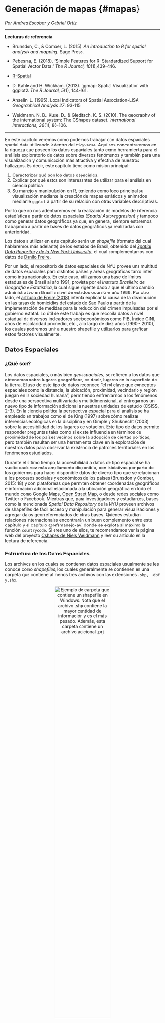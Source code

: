 
# Generación de mapas {#mapas}
*Por Andrea Escobar y Gabriel Ortiz*

***

**Lecturas de referencia**

- Brunsdon, C., & Comber, L. (2015). *An introduction to R for spatial analysis and mapping*. Sage Press.

- Pebesma, E. (2018). “Simple Features for R: Standardized Support for Spatial Vector Data.” *The R Journal, 10*(1),439-446. 

- [R-Spatial](https://r-spatial.github.io/sf/index.html)

- D. Kahle and H. Wickham. (2013). ggmap: Spatial Visualization with ggplot2. *The R Journal, 5*(1), 144-161. 
  
- Anselin, L. (1995). Local Indicators of Spatial Association-LISA. *Geographical Analysis 27*: 93-115 

- Weidmann, N. B., Kuse, D., & Gleditsch, K. S. (2010). The geography of the international system: The CShapes dataset. *International Interactions, 36*(1), 86-106.

***

En este capítulo veremos cómo podemos trabajar con datos espaciales spatial data utilizando `R` dentro del `tidyverse`. Aquí nos concentraremos en la riqueza que poseen los datos espaciales tanto como herramienta para el análisis exploratorio de datos sobre diversos fenómenos y también para una visualización y comunicación más atractiva y efectiva de nuestros hallazgos. Es decir, este capítulo tiene como misión principal:

1. Caracterizar qué son los datos espaciales.
2. Explicar por qué estos son interesantes de utilizar para el análisis en ciencia política 
3. Su manejo y manipulación en R, teniendo como foco principal su visualización mediante la creación de mapas estáticos y animados mediante `ggplot` a partir de su relación con otras variables descriptivas.  

Por lo que no nos adentraremos en la realización de modelos de inferencia estadística a partir de datos espaciales (*Spatial Autoreggresion*) y tampoco como generar datos geográficos ya que, en general, siempre estaremos trabajando a partir de bases de datos geográficos ya realizadas con anterioridad. 

Los datos a utilizar en este capítulo serán un *shapefile* (formato del cual hablaremos más adelante) de los estados de Brasil, obtenido del [*Spatial Data Repository de la New York University*](https://geo.nyu.edu/catalog/stanford-ys298mq8577), el cual complementamos con datos de [Danilo Freire](https://github.com/danilofreire). 

Por un lado, el repositorio de datos espaciales de NYU provee una multitud de datos espaciales para distintos países y áreas geográficas tanto inter como intra nacionales. En este caso, utilizamos una base de límites estaduales de Brasil al año 1991, provista por el *Instituto Brasileiro de Geografia e Estatística*, la cual sigue vigente dado a que el último cambio administrativo en Brasil a nivel de estados ocurrió el año 1988. Por otro lado, el [artículo de Freire (2018)](https://doi.org/10.25222/larr.334) intenta explicar la causa de la disminución en las tasas de homicidios del estado de Sao Paulo a partir de la implementación de medidas para la reducción del crimen impulsadas por el gobierno estatal. Lo útil de este trabajo es que recopila datos a nivel estadual de diversos indicadores socioeconómicos como PIB, Índice GINI, años de escolaridad promedio, etc., a lo largo de diez años (1990 - 2010), los cuales podremos unir a nuestro shapefile y utilizarlos para graficar estos factores visualmente. 

## 	Datos Espaciales

###  ¿Qué son?

Los datos espaciales, o más bien *geoespaciales*, se refieren a los datos que obtenemos sobre lugares geográficos, es decir, lugares en la superficie de la tierra. El uso de este tipo de datos reconoce “el rol clave que conceptos espaciales como la distancia, la ubicación, proximidad, vecindario y región juegan en la sociedad humana”, permitiendo enfrentarnos a los fenómenos desde una perspectiva multivariada y multidimensional, al entregarnos un nuevo tipo de información adicional a nuestras unidades de estudio (CSISS, 2-3). En la ciencia política la perspectiva espacial para el análisis se ha empleado en trabajos como el de King (1997) sobre cómo realizar inferencias ecológicas en la disciplina y en Gimple y Shuknecht (2003) sobre la accesibilidad de los lugares de votación. Este tipo de datos permite responder preguntas tales como si existe influencia en términos de proximidad de los países vecinos sobre la adopción de ciertas políticas, pero también resultan ser una herramienta clave en la exploración de nuestros datos para observar la existencia de patrones territoriales en los fenómenos estudiados. 

Durante el último tiempo, la accesibilidad a datos de tipo espacial se ha vuelto cada vez más ampliamente disponible, con iniciativas por parte de los gobiernos para hacer disponible datos de diverso tipo que se relacionan a los procesos sociales y económicos de los países (Brunsdon y Comber, 2015: 18) y con plataformas que permiten obtener coordenadas geográficos e información adicional relacionada a la ubicación geográfica en todo el mundo como Google Maps, [Open Street Map](https://www.openstreetmap.org/), o desde redes sociales como Twitter o Facebook. Mientras que, para investigadores y estudiantes, bases como la mencionada *Spatial Data Repository* de la NYU proveen archivos de shapefiles de fácil acceso y manipulación para generar visualizaciones y agregar datos georreferenciados de otras bases. Quienes estudian relaciones internacionales encontrarán un buen complemento entre este capítulo y el capítulo \@ref(manejo-av) donde se explota al máximo la función `countrycode`. Si eres uno de ellos, te recomendamos ver la página web del proyecto [Cshapes de Niels Weidmann](http://nils.weidmann.ws/projects/cshapes.html) y leer su artículo en la lectura de referencia. 

###  Estructura de los Datos Espaciales

Los archivos en los cuales se contienen datos espaciales usualmente se les conoce como *shapefiles*, los cuales generalmente se contienen en una carpeta que contiene al menos tres archivos con las extensiones `.shp, .dbf y.shx`.

<div class="figure" style="text-align: center">
<img src="00-images/carpeta_shapefile_windows.png" alt="Ejemplo de carpeta que contiene un shapefile en Windows. Nota que el archivo .shp contiene la mayor cantidad de información y es el más pesado. Además, esta carpeta contiene un archivo adicional .prj" width="60%" />
<p class="caption">(\#fig:shp-windows)Ejemplo de carpeta que contiene un shapefile en Windows. Nota que el archivo .shp contiene la mayor cantidad de información y es el más pesado. Además, esta carpeta contiene un archivo adicional .prj</p>
</div>

<div class="figure" style="text-align: center">
<img src="00-images/carpeta_shapefile_mac.png" alt="Ejemplo de carpeta que contiene un shapefile en Mac" width="60%" />
<p class="caption">(\#fig:shp-mac)Ejemplo de carpeta que contiene un shapefile en Mac</p>
</div>

Este tipo de objetos son usualmente representados por vectores (si no recuerdas lo que es un vector podés refrescarlo en el capítulo 3), que consisten en la descripción de la geometría o forma (*shape*) de los objetos, conteniendo usualmente variables adicionales, llamadas "atributos", sobre estos mismos datos. Tomando como ejemplo los datos que usaremos durante este capítulo, nuestra base de datos describe los bordes de los estados de Brasil (geometría) y además contiene información sobre la tasa de homicidios de cada uno de estos y otro tipo de datos socioeconómicos de ellos (atributos). Los datos espaciales son diversos en sus características y son usualmente divididos en tipos de vectores que en todos los casos consisten en un set de par de coordenadas (x,y) (Rspatial): 

*	Puntos: Una sola ubicación descrita por un punto como una dirección de una casa geocodificada.
*	Líneas: Segmento compuesto por una serie de puntos unidos el uno con el otro que no conforman un objeto cerrado.
*	Polígonos: Superficie plana compuesta por una serie de líneas conectadas la una con la otra que forman un objeto cerrado. 
*	Multi-polígonos: Multi-superficie compuesta por polígonos que no necesariamente deben intersectar. 

<div class="figure" style="text-align: center">
<img src="00-images/figura_formas.png" alt="Tipos de formas de datos espaciales. (1) Punto, (2) Línea, (3) Polígono." width="60%" />
<p class="caption">(\#fig:figura-formas)Tipos de formas de datos espaciales. (1) Punto, (2) Línea, (3) Polígono.</p>
</div>
 
<div class="books">
<p>Tip: Como hemos mencionado, el <a href="https://geo.nyu.edu/">Repositorio de Datos Espaciales de la NYU</a> puede ser una buena alternativa si es que deseas empezar a trabajar con datos espaciales de tu país, estado, o comuna. Si bien está en inglés, puedes buscar <em>shapefiles</em> fácilmente entrando a la página del Repositorio y seleccionas “Polygon” dentro de la categoría “Data Type”. Una vez es hecho esto, es solo un caso de introducir el nombre del área que te interesa en el buscador, seleccionar un resultado y apretar “Download Shapefile” en el costado superior derecho de la página para obtener tus archivos. Otra ventaja de estos datos es que suelen ser de bajo tamaño sin dejar de tener una calidad suficiente, lo cual es conveniente en el caso de que tu hardware posea limitaciones para trabajar con archivos de mayor tamaño.</p>
</div>

## Datos Espaciales en R

Durante los últimos años `R` ha avanzado considerablemente en sus herramientas para manipular y analizar datos geográficos de tal manera que esta sea compatible con el formato y las funcionalidades de otros paquetes del programa. En este capítulo nos concentraremos en el paquete `sf`, lanzado en el 2016, el cual se creó en base a las funcionalidades de tres paquetes anteriores: `sp`, `rgeos` y `rgdal` y que implementa el modelo estándar de código abierto *simple features* (cualidades simples) para la representación de objetos del mundo real en el computador, el cual posee atributos tanto espaciales como no espaciales, basados en geometría 2D con interpolación linear entre vértices (Pebesma, 2018).   

##  Special Features en R

La principal ventaja que nos entrega el paquete `sf` es que este permite trabajar con datos espaciales dentro del `tidyverse`, es decir, poder manejar datos espaciales como si fueran cualquier otro tipo de dataset, utilizando así las funciones de los paquetes de `R` contenidos dentro del metapaquete `tidyverse` como `ggplot2` y `dplyr` que has visto en los capítulos 4 y 5. 

Es importante tener la última versión de `tidyverse` para correr los geomas de `ggplot` que usaremos en este capítulo. Puedes actualizar a la última versión con el comando `install.packages("tidyverse")`:


```r
library(tidyverse)
```

Ahora necesitamos instalar el paquete `sf`. Para que este funcione en Mac y Linux se deben tener las versiones recientes de GDAL, GEOS, Proj.4 y UDUNTIS instaladas (Para más información ir a https://github.com/r-spatial/sf#installling). Una vez hecho esto podemos instalar el paquete `sf`:


```r
# devtools::install_github("robinlovelace/geocompr")
```


```r
# install.packages("sf")
```


```r
library(sf)
```

###  Estructura 

Para comenzar a trabajar, crea un proyecto de RStudio y descarga la carpeta comprimida con los shapefiles para este capítulo. El procedimiento para obtener los archivos es idéntico al que fue utilizado en el Capítulo \@ref(carga), de carga de bases de datos.

Para ver la estructura de los objetos de tipo `sf` cargamos nuestra base de datos en formato shapefile, utilizando el comando `st_read()` (Nota que estamos cargando el *archivo* "shp_brasil.shp" dentro de la *carpeta* "datos") y llamando el objeto a la consola:


```
## Reading layer `shp_brasil' from data source `/home/andres/Dropbox/Proyecto de libro/adp-bookdown/00-datos/shp_brasil' using driver `ESRI Shapefile'
## Simple feature collection with 28 features and 1 field
## geometry type:  MULTIPOLYGON
## dimension:      XY
## bbox:           xmin: -2200000 ymin: -3700000 xmax: 2400000 ymax: 590000
## epsg (SRID):    NA
## proj4string:    +proj=poly +lat_0=0 +lon_0=-54 +x_0=0 +y_0=0 +ellps=GRS80 +units=m +no_defs
```


```r
shp_brasil <-  st_read("datos/")
```


```r
shp_brasil
## Simple feature collection with 28 features and 1 field
## geometry type:  MULTIPOLYGON
## dimension:      XY
## bbox:           xmin: -2200000 ymin: -3700000 xmax: 2400000 ymax: 590000
## epsg (SRID):    NA
## proj4string:    +proj=poly +lat_0=0 +lon_0=-54 +x_0=0 +y_0=0 +ellps=GRS80 +units=m +no_defs
## First 10 features:
##     estado                       geometry
## 1 Rondônia MULTIPOLYGON (((-977421 -89...
## 2     Acre MULTIPOLYGON (((-2179954 -8...
## 3 Amazonas MULTIPOLYGON (((-1482456 23...
## 4  Roraima MULTIPOLYGON (((-686729 582...
##  [ reached 'max' / getOption("max.print") -- omitted 6 rows ]
```

En la siguiente imagen detallamos las partes de nuestro shapefile con sus nombres:

<div class="figure" style="text-align: center">
<img src="00-images/imagen_estructura.png" alt="Estructura de un archivo de tipo `sf`" width="60%" />
<p class="caption">(\#fig:estructura-sf)Estructura de un archivo de tipo `sf`</p>
</div>

Como se puede observar en la figura anterior, las simple features son guardados por `sf` como formato data.frame y con el formato adicional de clase `sf`, por lo que como se mencionaba anteriormente, podemos tratar a este set de datos como cualquier otro dentro del tidyverse, utilizando sus funciones, pipes (%>%), etc. Aquí cada fila consiste en un simple feature y cada columna consiste en un atributo, la diferencia con el data normal es que encontramos una nueva columna de geometrías simple feature (*simple feature geometry column* - `sfc`)  que contiene las geometrías simple feature (*simple feature geometry* - `sfg`), resultando en un data.frame con una columna extra para la información espacial. 

Podemos comprobar esto al revisar el tipo de archivo que hemos cargado con el comando `class`. Nota que "shp_brasil" es al mismo un archivo de tipo "sf" y de tipo "data.frame":


```r
class(shp_brasil)
## [1] "sf"         "data.frame"
```

Ahora, si vemos más en detalle nuestros datos podemos encontrarnos con que este estándar puede implementar distintos tipos de geometría en nuestras bases de datos: 

*	Un vector numérico para un solo punto (POINT)
*	Una matriz numérica (cada fila es un punto) para una serie de puntos (MULTIPOINT o LINESTRING)
*	Una lista de matrices para un set de set de puntos (MULTIINESTRING, POLYGON)
*	Una lista de listas de matrices (MULTIPOLYGON), la cual se vuelve la más utilizada cuando se representan datos geográficos como la forma y ubicación de países u otras unidades administrativas de estos. 
*	Una lista de cualquiera de los elementos mencionados anteriormente (GEOMETRYCOLLECTION)

Utilizando el comando `st_geometry` podemos ver las geometrías que incluye nuestro shapefile:


```r
st_geometry(shp_brasil)
## Geometry set for 28 features 
## geometry type:  MULTIPOLYGON
## dimension:      XY
## bbox:           xmin: -2200000 ymin: -3700000 xmax: 2400000 ymax: 590000
## epsg (SRID):    NA
## proj4string:    +proj=poly +lat_0=0 +lon_0=-54 +x_0=0 +y_0=0 +ellps=GRS80 +units=m +no_defs
## First 5 geometries:
## MULTIPOLYGON (((-977421 -892385, -975932 -89366...
## MULTIPOLYGON (((-2179954 -836549, -2081720 -877...
## MULTIPOLYGON (((-1482456 230568, -1478207 21450...
## MULTIPOLYGON (((-686729 582625, -684216 581302,...
## MULTIPOLYGON (((883666 -122169, 883026 -123338,...
```

Una vez cargado nuestro shapefile podemos empezar a generar mapas. Nota que la forma para hacer esto está basada en `ggplot`; solo tenemos que seleccionar nuestra base de datos y agregar el geoma `geom_sf`:


```r
ggplot(data = shp_brasil)+
  geom_sf()
```

<div class="figure" style="text-align: center">
<img src="mapas_files/figure-html/unnamed-chunk-12-1.png" alt="Mapa de los estados de Brasil" width="480" />
<p class="caption">(\#fig:unnamed-chunk-12)Mapa de los estados de Brasil</p>
</div>

## Manejo de Datos Espaciales

Ya vimos como cargar shapefiles con el `st_read`. Ahora que ya tenemos el archivo cargado, procederemos a ver que tipo de modificaciones podemos hacerle para generar nuevos datos a partir de nuestra información, así como incorporar datos de otras bases a nuestro shapefile.

### 	Modificaciones

Existen dos principales maneras en que podemos realizar modificaciones a nuestra base georreferenciada. La primera consiste en aplicar las técnicas que hemos aprendidos ocupando el `tidyverse`, mientras que la segunda contempla ocupar funciones incorporadas en el paguete `sf`. En este paquete todas las funciones comienzan con st_ para que se pueda captar fácilmente por la herramienta de *completition* de Rstudio. Estas funciones se utilizan principalmente para transformar y realizar operaciones geográficas.  En esta sección combinaremos ambas técnicas para generar nuevas variables y datos asociados a nuestra base.

#### Filtrar y seleccionar por unidades geográficas

Una de las primeras funciones que podemos utilizar las funciones de `dplyr` para seleccionar datos dentro de nuestra base. Así, por ejemplo, podemos ocupar `filter` para seleccionar ciertos estados de Brasil, como por ejemplo el estado de São Paulo:


```r
shp_brasil %>% 
  filter(estado == "São Paulo")
## Simple feature collection with 1 feature and 1 field
## geometry type:  MULTIPOLYGON
## dimension:      XY
## bbox:           xmin: 92000 ymin: -2800000 xmax: 1e+06 ymax: -2200000
## epsg (SRID):    NA
## proj4string:    +proj=poly +lat_0=0 +lon_0=-54 +x_0=0 +y_0=0 +ellps=GRS80 +units=m +no_defs
##      estado                       geometry
## 1 São Paulo MULTIPOLYGON (((719692 -271...
```

Esto es más útil cuando lo ocupamos de manera combinada con `ggplot`, para elegir graficar solo algunos polígonos. Así, podemos graficar el estado de São Paulo:


```r
ggplot(data = shp_brasil %>%  
         filter(estado == "São Paulo")) +
  geom_sf()
```

<div class="figure" style="text-align: center">
<img src="mapas_files/figure-html/unnamed-chunk-14-1.png" alt="Mapa del estado de São Paulo" width="480" />
<p class="caption">(\#fig:unnamed-chunk-14)Mapa del estado de São Paulo</p>
</div>

Un desafío común que solemos encontrar cuando trabajamos con shapefiles de países completos es la existencia de regiones o zonas insulares que forman parte del país administrativamente pero se encuentras aisladas geográficamente, como por ejemplo la Isla de Pascua en Chile. Por diversos motivos, el acceso a datos sobre estas regiones puede ser más limítado, y suelen dejarse fuera de los análisis. Por esto, nos interesa sacar estas regiones de nuestros shapefile. En Brasil, el Distrito Estadual de Fernando de Noronha, un archipielago de 21 islas ubicado en el Océano Atlántica, corresponde a este tipo de casos (posiblemente lo puedes identificar como un pequeño punto en la parte superior derecha de los mapas anteriores). Podemos eliminar este tipo de datos de nuestro shapefile fácilmente utilizando, de nuevo, la función `filter`. 


```r
shp_brasil <-  shp_brasil %>% 
   filter(estado != "Distrito estadual de Fernando de Noronha (PE)")
```

Esto se ve reflejado en los mapas que haremos a continuación:


```r
ggplot(data = shp_brasil)+
  geom_sf()
```

<div class="figure" style="text-align: center">
<img src="mapas_files/figure-html/unnamed-chunk-16-1.png" alt="Mapa de los Estados de Brasil sin el distrito estadual de Fernando de Noronha" width="480" />
<p class="caption">(\#fig:unnamed-chunk-16)Mapa de los Estados de Brasil sin el distrito estadual de Fernando de Noronha</p>
</div>


#### Generar centroides

Otra opción es generar una nuevas variables asociadas a nuestras unidades, utilizando el comando `mutate`. Una acción común es la de generar lo que se denomina "centroides", es decir, puntos ubicados en el centro de nuestras unidades. Para generar los centroides debemos crear las variables `centroid`, `coords`, `coords_x`y `coords_y`asociadas a nuestras geometrías, utilizando los comandos `map`y `map_dbl` del paquete `purr` y los comandos `st_centroid` y `st_coordinates` del paquete `sf`:


```r
shp_brasil <- shp_brasil %>% mutate(centroid = map(geometry, st_centroid), coords = map(centroid, 
    st_coordinates), coords_x = map_dbl(coords, 1), coords_y = map_dbl(coords, 
    2))
head(shp_brasil)
## Simple feature collection with 6 features and 5 fields
## geometry type:  MULTIPOLYGON
## dimension:      XY
## bbox:           xmin: -2200000 ymin: -1500000 xmax: 880000 ymax: 590000
## epsg (SRID):    NA
## proj4string:    +proj=poly +lat_0=0 +lon_0=-54 +x_0=0 +y_0=0 +ellps=GRS80 +units=m +no_defs
##     estado          centroid            coords coords_x coords_y
## 1 Rondônia -967595, -1219996 -967595, -1219996  -967595 -1219996
##                         geometry
## 1 MULTIPOLYGON (((-977421 -89...
##  [ reached 'max' / getOption("max.print") -- omitted 5 rows ]
```

Una vez generadas estas variables podemos graficarlas con `ggplot` y el paquete `ggrepel` para generar los textos:


```r
library(ggrepel)
```


```r
ggplot(data = shp_brasil) +
  geom_sf()+
  geom_text_repel(mapping = aes(coords_x, coords_y, label = estado), size = 4, min.segment.length = 0)
```

<div class="figure" style="text-align: center">
<img src="mapas_files/figure-html/unnamed-chunk-19-1.png" alt="Mapa de Brasil con nombres de los estados" width="480" />
<p class="caption">(\#fig:unnamed-chunk-19)Mapa de Brasil con nombres de los estados</p>
</div>

#### Generar nuevas unidades con `st_union`

Aún otra opción interesante es la de generar nuevas variables que agrupen a varias de nuestras unidades geográficas. Al hacer esto, estaremos efectivamente generando nuevas unidades geográficas que van más allá de la información originalmente contenida en nuestro shapefile. Por ejemplo, en 1969 el *Instituto Brasileiro de Geografia e Estatística* dividió el país en 5 regiones que agrupan a los 27 estados del país. Dado que esta es una división con fines académicos y no es reconocida en términos político-administrativos, no es posible encontrar archivos de tipo shapefile que muestren estas regiones. Sin embargo, utilizando `mutate` y `case_when`, podemos fácilmente generar nosotros mismos esta categoría:


```r
shp_brasil <- shp_brasil %>% 
  mutate(region = case_when(estado %in% c("Goiás","Mato Grosso","Mato Grosso do Sul",
                                         "Distrito Federal") ~ "Centro-Oeste",
                            estado %in% c("Acre","Amapá","Amazonas","Pará","Rondônia",
                                         "Roraima","Tocantins") ~ "Norte",
                            estado %in% c("Alagoas","Bahia","Ceará","Maranhão","Paraíba",
                                         "Pernambuco","Piauí","Rio Grande do Norte",
                                         "Sergipe") ~ "Nordeste",
                            estado %in% c("Espírito Santo","Minas Gerais","Rio de Janeiro",
                                          "São Paulo") ~ "Sudeste",
                            estado %in% c("Paraná","Rio Grande do Sul","Santa Catarina") ~ "Sul"))
```

Una vez generada esta variable, la podemos incorporar a nuestro mapa:

```r
ggplot(data = shp_brasil)+
  geom_sf(aes(fill = region))
```

<div class="figure" style="text-align: center">
<img src="mapas_files/figure-html/unnamed-chunk-21-1.png" alt="Mapa de los estados de Brasil según región" width="480" />
<p class="caption">(\#fig:unnamed-chunk-21)Mapa de los estados de Brasil según región</p>
</div>

Mejor aún, podemos ocupar esta categoría para generar nuevas geometrías con `group_by`, `summarise` y `st_union`:


```r
shp_brasil_regiones <-  shp_brasil %>% 
  group_by(region)%>% 
  summarise(geometry = st_union(geometry)) %>%
  ungroup()
```

Podemos graficar este resultado con `ggplot`:


```r
ggplot(shp_brasil_regiones) + 
  geom_sf(aes(fill = region))
```

<div class="figure" style="text-align: center">
<img src="mapas_files/figure-html/unnamed-chunk-23-1.png" alt="Mapa de las regiones de Brasil" width="480" />
<p class="caption">(\#fig:unnamed-chunk-23)Mapa de las regiones de Brasil</p>
</div>

Nota que esto no genera objetos completamente "lisos", es decir, todavía tienen se observan algunas líneas en su interior, probablemente ocasionadas debido los polígonos de nuestro shapefile no se superponen de manera perfecta. Esta es una dificultad común al hacer este tipo de operaciones y puede ocurrir hasta al trabajar con shapefiles más sofísticados. Pese a estas dificultades, este tipo de operaciones puede ser muy útil al, por ejemplo, elaborar distritos electorales compuestos de varias provincias o municipalidades, por ejemplo.

### Crear nuevos shapefiles con `st_write`

Podemos guardar este nuevo shapefile con la función `st_write`, en la que solo tenemos que seleccionar el objeto que deseamos guardar y la ruta en que queremos que se guarde. En este caso guardaremos el archivo "shp_brasil_regiones.shp" en una carpeta del mismo nombre. Esto genera automáticamente no solo el .shp sino que también todos los otros archivos que componen el shapefile:


```r
st_write(shp_brasil_regiones,"datos/shp_brasil_regiones/shp_brasil_regiones.shp")
```

***

>Advertencia:
El comando `st_write` no puede sobrescribir archivos ya existentes, e intentar hacer esto reportará automáticamente un error. Si deseas modificar un shapefile que ya has generado previamente, deberás borrarlo manualmente de su carpeta antes de generar los nuevos archivos.

***

### 	Incorporar datos de otras bases con `merge`

Primero vamos a ver como incorporar datos de otras bases de datos a nuestro shapefile, ya que usualmente vamos a querer conocer *atributos* de nuestros lugares geográficos para generar análisis exploratorios o de inferencia estadística. En primer lugar, vamos a cargar la base de datos de Freire (previamente hemos eliminados algunos datos para simplificar la base). Podemos hacer esto con facilidad, utilizando el paquete del libro:


```r
library(paqueteadp)
```


```r
data(crimen_brasil)
```


Ahora se ha cargado la base adecuadamente, como podemos ver utilizando `head()` para obtener sus seis primeras observaciones:


```r
head(crimen_brasil)
## # A tibble: 6 x 6
##   codigo estado  anio tasa_homicidios   gini poblacion_extrema_pobreza
##    <dbl> <chr>  <dbl>           <dbl>  <dbl>                     <dbl>
## 1     12 Acre    1990            15.8  0.544                     48965
## 2     12 Acre    1991            25.1 NA                            NA
## 3     12 Acre    1992            24.7  0.560                     60910
## 4     12 Acre    1993            26.1  0.553                     57492
## 5     12 Acre    1994            19.7 NA                            NA
## 6     12 Acre    1995            22.6  0.582                     38659
```

Notarás que nuestra base contiene la variable `estado`. Esta misma variable está presente en nuestro shapefile:


```r
shp_brasil$estado
## [1] Rondônia  Acre      Amazonas  Roraima   Pará      Amapá     Tocantins
## [8] Maranhão 
##  [ reached getOption("max.print") -- omitted 19 entries ]
## 28 Levels: Acre Alagoas Amapá Amazonas Bahia ... Tocantins
```

Previamente nos hemos asegurado de que las observaciones estén codificadas de la misma manera tanto en la base como en el shapefile. De esta forma podemos juntar las bases utilizando el comando `left_join`:


```r
shp_brasil_datos <- shp_brasil %>% 
  left_join(crimen_brasil)
## Joining, by = "estado"
## Warning: Column `estado` joining factor and character vector, coercing into
## character vector
```

Utilizando `head` podemos ver el resultado de esta operación:


```r
head(shp_brasil_datos)
## Simple feature collection with 6 features and 11 fields
## geometry type:  MULTIPOLYGON
## dimension:      XY
## bbox:           xmin: -1400000 ymin: -1500000 xmax: -630000 ymax: -890000
## epsg (SRID):    NA
## proj4string:    +proj=poly +lat_0=0 +lon_0=-54 +x_0=0 +y_0=0 +ellps=GRS80 +units=m +no_defs
##      estado centroid coords coords_x coords_y region codigo anio
##      tasa_homicidios gini poblacion_extrema_pobreza geometry
##  [ reached 'max' / getOption("max.print") -- omitted 6 rows ]
```

Una vez que tenemos esta información incorporada a nuestro shapefile, estos datos nos servirán cuando empecemos a mapear variables en la sección 4.

## Mapear en R 

Los mapas han sido históricamente la manera principal para almacenar y comunicar datos espaciales, y los objetos y sus atributos pueden ser plasmados fácilmente de manera tal que el ojo humano pueda reconocer rápidamente patrones y anomalías en un mapa bien diseñado [(Spatial Analysis Online)](http://www.spatialanalysisonline.com/HTML/index.html). En esta sección aprenderás a realizar mapas de distinto tipo (tanto estáticos como animados) a partir de datos geográficos y de sus atributos teniendo como base el formato de `ggplot2`:

En primer lugar, podemos generar visualizaciones más complejas de elementos que ya hemos visto en secciones anteriores. Por ejemplo, podemos mapear cada una de nuestras unidades con un color distinto utilizando el argumento `fill` de `ggplot`:


```r
ggplot(shp_brasil)+
  geom_sf(aes(fill = estado))+
  guides(fill = "none")
```

<div class="figure" style="text-align: center">
<img src="mapas_files/figure-html/unnamed-chunk-31-1.png" alt="Mapa de Brasil con colores por estado" width="480" />
<p class="caption">(\#fig:unnamed-chunk-31)Mapa de Brasil con colores por estado</p>
</div>

También podemos cambiar el color base de nuestra imagen, así como el color de las líneas divisorias entre unidades geográficas:



```r
ggplot(shp_brasil)+
  geom_sf(fill = "white", color = "blue")+
  guides(fill = FALSE, color = FALSE)
```

<div class="figure" style="text-align: center">
<img src="mapas_files/figure-html/unnamed-chunk-32-1.png" alt="Mapa de los estados de Brasil con fondo blanco y fronteras azules" width="480" />
<p class="caption">(\#fig:unnamed-chunk-32)Mapa de los estados de Brasil con fondo blanco y fronteras azules</p>
</div>

También podemos generar una visualización más simple si eliminamos los indicadores de coordenadas que aparecen al borde de nuestro gráfico. Podemos hacer esto con el comando `coord_sf` y el comando `theme_void`:


```r
ggplot(data = shp_brasil) + 
  geom_sf() +
  coord_sf(crs = st_crs(shp_brasil), datum = NA)+
  theme_void()
```

<div class="figure" style="text-align: center">
<img src="mapas_files/figure-html/unnamed-chunk-33-1.png" alt="Mapa de los estados Brasil sin coordenadas ni líneas cartesianas" width="480" />
<p class="caption">(\#fig:unnamed-chunk-33)Mapa de los estados Brasil sin coordenadas ni líneas cartesianas</p>
</div>

O incluso podemos combinar varias de estas opciones en una sola imagen. Por ejemplo, en la siguiente imagen generamos un mapa con bordes negros y colores de relleno distintos para cada estado, donde además se señaliza el punto centroide de cada unidad y se eliminan los indicadores de coordenadas:


```r
ggplot(data = shp_brasil, aes(fill = estado)) +
  geom_sf(color = "black") +
  geom_text_repel(mapping = aes(coords_x, coords_y, label = estado), size = 4, min.segment.length = 0) +
  coord_sf(crs = st_crs(shp_brasil), datum = NA)+
  theme_void()+
  guides(fill = "none")
```

<div class="figure" style="text-align: center">
<img src="mapas_files/figure-html/unnamed-chunk-34-1.png" alt="Mapa de Brasil con colores y nombres por estado y sin coordenadas ni líneas cartesianas" width="480" />
<p class="caption">(\#fig:unnamed-chunk-34)Mapa de Brasil con colores y nombres por estado y sin coordenadas ni líneas cartesianas</p>
</div>


##  Mapeando variables
Como ya hemos agregado los datos de Freire (2018) a nuestro shapefile, podemos ocupar estas variables para ejemplificar diferencias entre nuestras unidades geográficas. Así, por ejemplo, podemos mostrar el índice Gini para cada estado con el argumento `fill`. Los datos corresponden al promedio de los años observados:


```r
ggplot(shp_brasil_datos %>% filter(gini != "NA")) +
  geom_sf(aes(fill = gini)) 
```

<div class="figure" style="text-align: center">
<img src="mapas_files/figure-html/unnamed-chunk-35-1.png" alt="Mapa de los estados de Brasil según índice Gini" width="480" />
<p class="caption">(\#fig:unnamed-chunk-35)Mapa de los estados de Brasil según índice Gini</p>
</div>

También podemos combinar esto con `filter` para seleccionar solo ciertos años de nuestra base. Por ejemplo, podemos mostrar la cantidad de personas en extrema pobreza para el año 2009 en los diferentes estados:


```r
ggplot(shp_brasil_datos %>% filter(anio == 2009) ) +
  geom_sf(aes(fill = poblacion_extrema_pobreza)) 
```

<div class="figure" style="text-align: center">
<img src="mapas_files/figure-html/unnamed-chunk-36-1.png" alt="Mapa de los estados de Brasil según población en extrema pobreza" width="480" />
<p class="caption">(\#fig:unnamed-chunk-36)Mapa de los estados de Brasil según población en extrema pobreza</p>
</div>

### 	Mapas animados con `gganimate`

Cuando estamos trabajando con datos por ciertos periodos de tiempo una visualización que puede ser de utilidad es el mostrar la evolución de una variable a través de ese periodo. Para hacer esto generalmente lo que haríamos es generar varios gráficos de distintos puntos temporales y después unirlos en una sola figura. Por ejemplo, podríamos generar distintos mapas con las tasas de homicidios para cada estado desde el año 2006 hasta el año 2009 e incorporarlos todos a una misma figura con el paquete `gridExtra`:


```r
a <- ggplot(shp_brasil_datos %>%  filter(anio == 2006)) +
  geom_sf(aes(fill = tasa_homicidios))+
  labs(subtitle = "Año: 2006")
b <- ggplot(shp_brasil_datos %>%  filter(anio == 2007)) +
  geom_sf(aes(fill = tasa_homicidios)) +
  labs(subtitle = "Año: 2007")
c <- ggplot(shp_brasil_datos %>%  filter(anio == 2008)) +
  geom_sf(aes(fill = tasa_homicidios)) +
  labs(subtitle = "Año: 2008")
d <- ggplot(shp_brasil_datos %>%  filter(anio == 2009)) +
  geom_sf(aes(fill = tasa_homicidios)) +
  labs(subtitle = "Año: 2009")
```


```r
library(gridExtra)
```


```r
grid.arrange(a,b,c,d)
```

<div class="figure" style="text-align: center">
<img src="mapas_files/figure-html/unnamed-chunk-39-1.png" alt="Mapas de los estados de Brasil según tasas de homicidios" width="480" />
<p class="caption">(\#fig:unnamed-chunk-39)Mapas de los estados de Brasil según tasas de homicidios</p>
</div>

Sin embargo, una opción más dinámica para mostrar estos cambios es la de mostrar los mismos datos en un mismo mapa que cambie a medida que cambie la unidad temporal específica. Al usar tan solo un mapa, esto también nos permite incorporar más unidades temporales; así, por ejemplo, podemos ver las tasas de homicidios en cada estado desde 1990 a la fecha. Para hacer esto primero debemos instalar el paquete `gganimate`. Como este aún no está disponible desde CRAN, debemos utilizar `devtools`para instalarlo:


```r
devtools::install_github('thomasp85/gganimate')
```


```r
library(gganimate)
```

Una vez hecho esto, podemos generar el objeto utilizando `ggplot`y el comando `transition_manual`. En este ultimo seleccionamos como argumento nuestra variable temporal, que en este caso corresponde a "anio". También al seleccionar la función "{current_frame}" como parte de nuestro subtitulo hace que se muestre automáticamente el año al cambiar la imagen: 


```r
e <- ggplot(shp_brasil_datos)+
  geom_sf(aes(fill=tasa_homicidios))+
  transition_manual(anio)+
  labs(subtitle = "Año: {current_frame}")
```

Una vez generado el objeto, simplemente utilizamos el comando `animate` para generar la animación:


```r
animate(e)
```

<div class="figure" style="text-align: center">
<img src="mapas_files/figure-html/unnamed-chunk-43-1.gif" alt="Mapa animado de los estados de Brasil según tasas de homicidios"  />
<p class="caption">(\#fig:unnamed-chunk-43)Mapa animado de los estados de Brasil según tasas de homicidios</p>
</div>

También podemos guardar nuestra animación en diferentes formatos. Por ejemplo, podemos guardar nuestra animación en forma de gif con el argumento `renderer` y el comando `gifski_renderer`. Solo tenemos que seleccionar una ruta de exportación:


```r
animate(e, renderer = gifski_renderer("00-images/tasas_homicidio_brasil.gif"))
```

Para generar otros tipos de archivos animados, podemos revisar la documentación de `renderers`:


```r
?renderers
```


## Inferencia a partir de Datos Espaciales

Más allá del análisis exploratorio y descriptivo que podemos realizar con los datos espaciales, estos también son de gran utilidad para realizar inferencia sobre la relación entre distintos fenómenos. La inferencia en base a datos espaciales parte de la base de reconocer que las observaciones en el espacio no pueden ser asumidas todo el tiempo como mutuamente independientes, debido a que las observaciones que están cerca la una de la otra son la mayoría del tiempo similares, por lo que debemos prestar atención a los diferentes patrones de asociación espacial que existen en los fenómenos que estudiamos. 

Estos patrones espaciales (que llamamos *autocorrelación espacial*), miden cómo la distancia influencia una variable en particular, pudiendo ser utilizados como información relevante sobre tipos de influencia que no han sido observadas o consideradas. (Bivand, Pebesma & Gomez-Rubio, 2008: 11). 

###  Indicadores locales de asociación espacial (LISA)

En esta sección encontrarás los mecanismos básicos para adentrarse en la correlación espacial, basándonos en los LISA (Local indicator of spatial asociation), indicadores locales de asociación espacial introducidos por [Luc Anselin (1995)](https://onlinelibrary.wiley.com/doi/epdf/10.1111/j.1538-4632.1995.tb00338.x). Estos permiten indicar la existencia de similitud (correlación) entre observaciones próximas las unas a las otras, es decir, si están agrupadas (*clustered*) espacialmente. Para esto Anselin indica que: 

* El LISA para cada observación da un indicador sobre el grado de clustering espacial significativo de valores similares alrededor de esa observación
* La suma de los LISAs de todas las observaciones es proporcional a un indicador global de correlación espacial. 

Y mediante el testeo de significancia estadística para estos indicadores, se pueden identificar localidades en donde hay un grado significativo de clustering (o repulsión espacial) (Brunsdon & Comber, 2015, 249). Se dice que las variables tienen una correlación espacial positiva cuando valores similares tienden a estar más cercanos entre ellos que los valores distintos (Lansley & Cheschire, 2016, 77)

### Matriz de Pesos Espaciales

El primer paso para realizar este tipo de análisis es determinar el set de vecindarios para cada observación, es decir, identificar los polígonos que comparten fronteras entre ellos. Luego, debemos asignar pesos a cada relación vecina, que permiten definir la fuerza de esta relación en base a cercanía. En las matrices de peso, los vecinos son definidos por un método binario (0,1) en cada fila indicando si existe o no relación. 

Para hacer este tipo de análisis primero necesitamos cargar el paquete `spdep` y guardar las coordenadas de las unidades de nuestro mapa:


```r
library(spdep)
```


```r
coords <- coordinates(as((shp_brasil), 'Spatial'))
```

También en esta sección trabajaremos con el shapefile al cual hemos agregado datos de la base de Freire (2018), `shp_brasil_datos`,pero solo ocuparemos datos del último año disponible, correspondiente a 2009:


```r
shp_brasil_datos <- shp_brasil_datos %>%  filter(anio == 2009)
```

Existen tres criterios diferentes para calcular los vecindarios: 

1.	Rook: Considera como vecinos a cualquier par de celdas que compartan alguna arista (borde). 

<div class="figure" style="text-align: center">
<img src="00-images/imagen_rook.png" alt="Criterio Rook" width="60%" />
<p class="caption">(\#fig:criterio-rook)Criterio Rook</p>
</div>

Para generar este critero se utiliza el comando `poly2nb` del paquete `spdep`. Debemos fijarnos que el argumento `queen` este fijado en 'FALSE'.


```r
rook_brasil <- poly2nb(as(shp_brasil_datos, 'Spatial'),
                   row.names = shp_brasil$estado,
                   queen     = FALSE)
```

Podemos plotear con el comando `plot.nb`:


```r
plot.nb(rook_brasil,coords)
```

<img src="mapas_files/figure-html/unnamed-chunk-50-1.png" width="480" style="display: block; margin: auto;" />

Y podemos graficar esto por encima de nuestro mapa con `ggplot`. Primero necesitamos pasar nuestras coordenadas a un dataframe con esta función de [Maxwell B. Joseph](https://mbjoseph.github.io/2015/06/15/nb_ggmap.html).


```r
nb_to_df <- function(nb, coords){
  x <- coords[, 1]
  y <- coords[, 2]
  n <- length(nb)

  cardnb <- card(nb)
  i <- rep(1:n, cardnb)
  j <- unlist(nb)
  return(data.frame(x=x[i], xend=x[j],
                    y=y[i], yend=y[j]))
}
```

Generamos el dataframe:


```r
rook_brasil_df <- nb_to_df(rook_brasil, coords)
```

Y ahora podemos generar el gráfico con los los geomas `geom_point`y `geom_segment`:


```r
ggplot(shp_brasil_datos) +
  geom_sf()+
  geom_point(data = rook_brasil_df,
             mapping = aes(x = x, y = y))+
  geom_segment(data = rook_brasil_df,
               mapping = aes(x = x, xend = xend, y = y, yend = yend))
```

<div class="figure" style="text-align: center">
<img src="mapas_files/figure-html/unnamed-chunk-53-1.png" alt="Mapa de vecinos, criterio Rook" width="480" />
<p class="caption">(\#fig:unnamed-chunk-53)Mapa de vecinos, criterio Rook</p>
</div>


2.	Queen: Considera como vecinos a cualquier par de celdas que compartan alguna arista o un punto. 

<div class="figure" style="text-align: center">
<img src="00-images/imagen_queen.png" alt="Criterio Queen" width="60%" />
<p class="caption">(\#fig:criterio-queen)Criterio Queen</p>
</div>

Para generar este criterio igualmente utilizamos el comando `poly2nb` y generamos el dataframe:


```r
queen_brasil <- poly2nb(as(shp_brasil_datos, 'Spatial'),
                   row.names = shp_brasil$estado)
queen_brasil_df <- nb_to_df(queen_brasil, coords)
```

Y ahora podemos generar el gráfico, lo cual hacemos directamente sobre nuestro mapa de Brasil:


```r
ggplot(shp_brasil_datos) +
  geom_sf()+
  geom_point(data = queen_brasil_df,
             mapping = aes(x = x, y = y))+
  geom_segment(data = queen_brasil_df,
               mapping = aes(x = x, xend = xend, y = y, yend = yend))
```

<div class="figure" style="text-align: center">
<img src="mapas_files/figure-html/unnamed-chunk-55-1.png" alt="Mapa de vecinos, criterio Queen" width="480" />
<p class="caption">(\#fig:unnamed-chunk-55)Mapa de vecinos, criterio Queen</p>
</div>


3.	K-nearest: Los vecindarios se generan en base la distancia entre vecinos, donde “k” se refiere al número de vecinos de una determinada locación, calculada como la distancia entre los puntos centrales de los polígonos. Se aplica usualmente cuando las áreas tienen diferentes tamaños para asegurarse que cada lugar tenga el mismo número de vecinos, independiente de cuán grande sean las áreas vecinas (Fuente: https://geodacenter.github.io/glossary.html ). 

En este caso utilizaremos a los seis vecinos más cercanos. Esto lo podemos hacer con el comando `knn2nb`. También generamos inmediatamente el dataframe:


```r
kn_brasil <- knn2nb(knearneigh(coords, k = 6), 
                   row.names = shp_brasil_datos$estado)
kn_brasil_df <- nb_to_df(kn_brasil,coords)
```

Y generamos el mapa con ggplot:


```r
ggplot(shp_brasil_datos) +
  geom_sf()+
  geom_point(data = kn_brasil_df,
             mapping = aes(x = x, y = y))+
  geom_segment(data = kn_brasil_df,
               mapping = aes(x = x, xend = xend, y = y, yend = yend))
```

<div class="figure" style="text-align: center">
<img src="mapas_files/figure-html/unnamed-chunk-57-1.png" alt="Mapa de vecinos, criterio k-nearest" width="480" />
<p class="caption">(\#fig:unnamed-chunk-57)Mapa de vecinos, criterio k-nearest</p>
</div>

Nota que si bien Rook y Queen generan, para nuestro caso, resultados similares en cuanto a la vecindad en nuestro mapa, el modelo k-nearest añade muchas más relaciones 


### Moran’s I
El Moran’s I es la estadística más utilizada para identificar autocorrelación espacial:

$$ I = \frac{n}{\sum_{i=1}^{n}(yi - \bar{y})^2} \frac{\sum_{i=1}^{n}\sum_{j=1}^{n}wij(yi - \bar{y})(yj - \bar{y})}{\sum_{i=1}^{n}\sum_{j=1}^{n}wij}$$

Esta fórmula si bien parece compleja, no es más que una versión expandida de la fórmula para computar el coeficiente de correlación, al cual se le agrega una matriz de pesos espaciales [RSpatial](http://rspatial.org/analysis/rst/3-spauto.html) mediante la cual se puede testear y visualizar la presencia de autocorrelación espacial.

Esta estadística es utilizada para realizar un test que permite evaluar la significancia de la correlación espacial.  Primero, realizaremos un test a nivel global que crea una sola medida de correlación espacial. Este test de Moran creará una medida de correlación entre -1 y 1 en donde:

•	1 determina una correlación espacial positiva perfecta (que indica que nuestros datos están agrupados en clusters) 
•	0 significa que nuestros datos están distribuidos aleatoriamente 
•	-1 representa autocorrelación espacial negativa (valores disímiles están cercanos entre sí).

<div class="figure" style="text-align: center">
<img src="00-images/imagen_autocorrelacion.png" alt="Ejemplos de Moran's I" width="60%" />
<p class="caption">(\#fig:autocorr)Ejemplos de Moran's I</p>
</div>

Utilizando la simulación de Monte Carlo en donde los valores son asignados aleatoriamente a los polígionos para computar el Moran’s I, lo cual es repetido varias veces para establecer una distribución de los valores esperados. Luego de esto, el valor observado del Moran’s I es comparado con la distribución simulada para ver cuán probable es que los valores observadores puedan ser considerados como aleatorios y así determinar si existe autocorrelación espacial significativa (Rspatial)

Para hacer el Moran's I test utilizaremos el comando `moran.test`. La variable para la cual identificaremos su nivel de correlacion espacial es la variable de índice gini, y ocuparemos el criterio Queen. Para esto debemos generar un objeto de tipo `listw`(matriz de pesos) basado en el criterio Queen:


```r
queen_brasil_lw <- nb2listw(queen_brasil)
```

Con esto podemos generar el test de Moran's I, donde seleccionamos matriz de pesos el objeto que acabamos de crear: 


```r
moran.test(shp_brasil_datos$tasa_homicidios, listw = queen_brasil_lw)
## 
## 	Moran I test under randomisation
## 
## data:  shp_brasil_datos$tasa_homicidios  
## weights: queen_brasil_lw    
## 
## Moran I statistic standard deviate = 1, p-value = 0.1
## alternative hypothesis: greater
## sample estimates:
## Moran I statistic       Expectation          Variance 
##             0.113            -0.038             0.019
```

El resultado del test de Moran's I nos muestra que existe una leve relación de correlación positiva, versus una expectativa de una leve relación negativa. Pero el test resulta no ser significativo estadísticamente al tener un valor-p menor a una significancia del 0.05. Por ende, podemos señalar que la tasa de homicidios no presenta altos grados de autocorrelación espacial cuando estamos analizando estos datos a nivel estadual en Brasil. 

También realizamos un scatter plot para visualizar el tipo y fuerza de la correlación espacial en la distribución de nuestros datos. Para generar el scatter plot utilizamos el comando `moran.test`:


```r
moran.plot(shp_brasil_datos$tasa_homicidios, listw = queen_brasil_lw)
```

<img src="mapas_files/figure-html/unnamed-chunk-60-1.png" width="480" style="display: block; margin: auto;" />

En este mapa la curva  del gráfico indica el valor del Moran’s I, es decir, la medida global de autocorrelación espacial de nuestros datos. Como ya vimos en el test anterior, esta es ligeramente positiva. El eje horizontal del gráfico muestra los datos de las tasas de homicidios a nivel estatal en Brasil y el eje vertical muestra estos mismos datos, pero laggeados espacialmente. Los cuatro cuadrantes del gráfico describen el valor de la observación en relación a sus vecinos: alta-alta, baja-baja (autocorrelación espacial positiva), baja-alta o alta-baja (correlación espacial negativa), y el gráfico también puntualiza en los valores considerados como outliers en esta relación, como el Distrito Federal o Acre. (Fuente: https://geodacenter.github.io/glossary.html) 

Si bien el test de Moran nos permite identificar si es que existe clustering a nivel global,  no nos permite identificar si existen clusters locales significantes en la variable que estamos analizando (Lansley & Cheschire, 2016, 78). Es por esto que realizamos un test de Moran’s I a nivel local en donde se calculan los indicadores locales de asociación espacial para cada unidad de nuestros datos y se testea si es que esta relación es estadísticamente significativa, lo que nos entrega datos sobre los patrones geográficos de la relación de los datos espaciales y si existen desviaciones locales de los patrones globales de autocorrelación espacial.

Para hacer este test de Moran's I utilizamos `localmoran`. Sin embargo, en esta ocasión generamos el objeto `listw` inmediatamente al interior del comando, al cual le agregamos un argumento nuevo `style`. Nota también que no realizamos el test de inmediato, sino que generamos un objeto con él, el cual después utilizaremos para mapear la correlación espacial:


```r
lmoran_brasil <- localmoran(x = shp_brasil_datos$gini,
           listw = nb2listw(queen_brasil, style = "B"))
```

Una vez obtenidos estos datos para cada polígono, podemos mapearlos para indicar cómo varía la correlación espacial en las zonas que estamos estudiando. Primero unimos los resultados a nuestro shapefile:


```r
mapa_moran <- cbind(shp_brasil_datos, lmoran_brasil)
```

A continuación podemos mapear los resultados con `ggplot`:


```r
ggplot(mapa_moran)+
  geom_sf(aes(fill = Ii))+
  labs(fill = "Estadísitico Moran Local")
```

<div class="figure" style="text-align: center">
<img src="mapas_files/figure-html/unnamed-chunk-63-1.png" alt="Moran's I a nivel local para distintos valores de Gini" width="480" />
<p class="caption">(\#fig:unnamed-chunk-63)Moran's I a nivel local para distintos valores de Gini</p>
</div>


Este mapa nos permite observar la variación en la autocorrelación a lo largo del espacio, pero no es posible identificar si los patrones geográficos de autocorrelación son clusters con valores altos o bajos, lo que nos permitirá analizar el tipo de autocorrelación espacial que existe y su nivel de significancia. Para esto debemos crear un mapa de clusters LISA, que creará una etiqueta basada en los tipos de relación que se comparte con sus vecinos (alta-alta, baja-alta, insignificante, etc) en relación a los valores de la variable que estamos analizando (Gini).

Para poder realizar esto, primero se deben realizar una serie de transformaciones que detallamos a continuación:


```r
#Genera el mapa de cluster LISA
cuadrante <- vector(mode="numeric",length=nrow(lmoran_brasil)) 

#Centra la variable de interés en su media
m_gini<- shp_brasil_datos$gini - mean(shp_brasil_datos$gini)

#Centra el Moran's local en la media
m_lmoran <- lmoran_brasil[,1] - mean(lmoran_brasil[,1])

#Umbral de significancia
signif <- 0.1

#Crea el cuadrante de datos
cuadrante[m_gini >0 & m_lmoran>0] <- "Alto-Alto"
cuadrante[m_gini <0 & m_lmoran<0] <- "Bajo-Bajo"
cuadrante[m_gini <0 & m_lmoran>0] <- "Bajo-Alto"
cuadrante[m_gini >0 & m_lmoran<0] <- "Alto-Bajo"
cuadrante[lmoran_brasil[,5]>signif] <- "Insignificante"
```

A continuación podemos generar el gráfico con `ggplot`. Nota que utilizamos `scale_fill_manual" para cambiar los colores de modo que reflejen la intensidad de la autocorrelación:


```r
ggplot(shp_brasil_datos, aes(fill = cuadrante))+
  geom_sf()+
  labs(fill = "Cuadrante")+
  scale_fill_manual(values=c("red", "lightblue", "white"))
```

<div class="figure" style="text-align: center">
<img src="mapas_files/figure-html/unnamed-chunk-65-1.png" alt="Patrones Geográficos de Clusterización para distintos valores de Gini" width="480" />
<p class="caption">(\#fig:unnamed-chunk-65)Patrones Geográficos de Clusterización para distintos valores de Gini</p>
</div>

Este mapa nos entrega una mayor información sobre los patrones geográficos de autocorrelación espacial. Este mapa nos muestra si es que existen clusters, es decir, regiones en donde en su núcleo existe autocorrelación espacial positiva, por ende, nos muestra regiones clusterizadas más que lugares individuales. Es importante señalar que estos mapas no son significativos, sino que nos permiten encontrar lugares o relaciones que pueden ser interesantes para un análisis posterior. 

Podemos interpretar en este caso que en la mayor parte de Brasil, existe una correlación espacial insignificante para los valores de Gini, es decir, su valor no está influenciado por la proximidad de otros valores similares. Sin embargo, en algunos estados del noreste de Brasil podemos observar que existe un clusters en donde se concentran altos valores de Gini que tienen vecinos también con altos valores en esa misma variable (*hot spots*), indicando que esas regiones contribuyen significativamente hacia una autocorrelación espacial positiva a nivel global. Por otro lado, en los estados que están coloreados con celeste encontramos clusters que concentran valores bajos de Gini en donde sus vecinos poseen altos valores de la misma variable y, por ende, contribuyen significativamente a una autocorrelación espacial negativa a nivel global (ya que esta está ocurre cuando valores disímiles son próximos entre sí).

<div class="books">
<p><strong>Ejercicios antes de continuar al próximo capítulo</strong> - Desde el <a href="https://geo.nyu.edu/">Repositorio de Datos Espaciales de la NYU</a> baja un shapefile de América Latina y cárgalo a <code>R</code>.</p>
<ul>
<li><p>Utilizando <code>left_join()</code> agrégale datos por país de variables como el gini e el Indice de Desarrollo Humano a partir de la base datos extendida de <a href="https://www.v-dem.net/en/data/data-version-8/#">V-Dem</a>.</p></li>
<li><p>Crea un mapa con el valor de 2015 para una de estas variables y representalo en forma de mapa con <code>geom_sf</code>.</p></li>
<li><p>¿Te animas a crear el mismo mapa para varios años usando <code>gganimate</code>?</p></li>
</ul>
</div>

